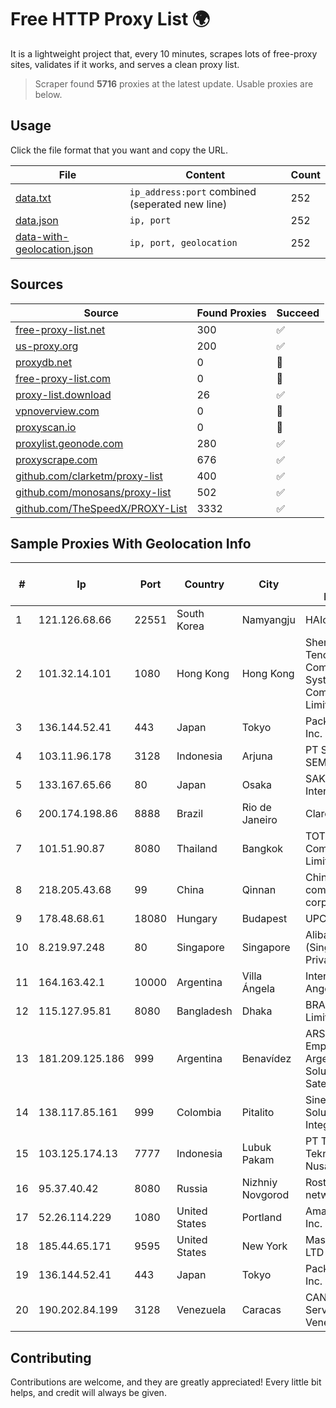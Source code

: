 
# Free HTTP Proxy List 🌍

It is a lightweight project that, every 10 minutes, scrapes lots of free-proxy sites, validates if it works, and serves a clean proxy list.


> Scraper found **5716** proxies at the latest update. Usable proxies are below.

## Usage

Click the file format that you want and copy the URL.


|File|Content|Count|
|----|-------|-----|
|[data.txt](https://raw.githubusercontent.com/themiralay/Proxy-List-World/master/data.txt)|`ip_address:port` combined (seperated new line)|252|
|[data.json](https://raw.githubusercontent.com/themiralay/Proxy-List-World/master/data.json)|`ip, port`|252|
|[data-with-geolocation.json](https://raw.githubusercontent.com/themiralay/Proxy-List-World/master/data-with-geolocation.json)|`ip, port, geolocation`|252|

## Sources

|Source|Found Proxies|Succeed|
|------|-------------|-------|
|[free-proxy-list.net](https://free-proxy-list.net)|300|✅|
|[us-proxy.org](https://www.us-proxy.org)|200|✅|
|[proxydb.net](http://proxydb.net)|0|🚫|
|[free-proxy-list.com](https://free-proxy-list.com/?page=&port=&type%5B%5D=http&type%5B%5D=https&up_time=0&search=Search)|0|🚫|
|[proxy-list.download](https://www.proxy-list.download/HTTP)|26|✅|
|[vpnoverview.com](https://vpnoverview.com/privacy/anonymous-browsing/free-proxy-servers)|0|🚫|
|[proxyscan.io](https://www.proxyscan.io)|0|🚫|
|[proxylist.geonode.com](https://proxylist.geonode.com/api/proxy-list?limit=300&page=1&sort_by=lastChecked&sort_type=desc&protocols=http,https)|280|✅|
|[proxyscrape.com](https://api.proxyscrape.com/v2/?request=displayproxies&protocol=http&timeout=10000&country=all&ssl=all&anonymity=all)|676|✅|
|[github.com/clarketm/proxy-list](https://raw.githubusercontent.com/clarketm/proxy-list/master/proxy-list-raw.txt)|400|✅|
|[github.com/monosans/proxy-list](https://raw.githubusercontent.com/monosans/proxy-list/main/proxies/http.txt)|502|✅|
|[github.com/TheSpeedX/PROXY-List](https://raw.githubusercontent.com/TheSpeedX/PROXY-List/master/http.txt)|3332|✅|


## Sample Proxies With Geolocation Info

|#|Ip|Port|Country|City|Internet Service Provider|
|-|--|----|-------|----|-------------------------|
|1|121.126.68.66|22551|South Korea|Namyangju|HAIonNet|
|2|101.32.14.101|1080|Hong Kong|Hong Kong|Shenzhen Tencent Computer Systems Company Limited|
|3|136.144.52.41|443|Japan|Tokyo|Packet Host, Inc.|
|4|103.11.96.178|3128|Indonesia|Arjuna|PT SKYLINE SEMESTA|
|5|133.167.65.66|80|Japan|Osaka|SAKURA Internet Inc.|
|6|200.174.198.86|8888|Brazil|Rio de Janeiro|Claro S.A|
|7|101.51.90.87|8080|Thailand|Bangkok|TOT Public Company Limited|
|8|218.205.43.68|99|China|Qinnan|China Mobile communications corporation|
|9|178.48.68.61|18080|Hungary|Budapest|UPC|
|10|8.219.97.248|80|Singapore|Singapore|Alibaba Cloud (Singapore) Private Limited|
|11|164.163.42.1|10000|Argentina|Villa Ángela|Interret Villa Angela SRL|
|12|115.127.95.81|8080|Bangladesh|Dhaka|BRACNet Limited|
|13|181.209.125.186|999|Argentina|Benavídez|ARSAT - Empresa Argentina de Soluciones Satelitales S.A|
|14|138.117.85.161|999|Colombia|Pitalito|Sinergy Soluciones Integrales|
|15|103.125.174.13|7777|Indonesia|Lubuk Pakam|PT Trinity Teknologi Nusantara|
|16|95.37.40.42|8080|Russia|Nizhniy Novgorod|Rostelecom networks|
|17|52.26.114.229|1080|United States|Portland|Amazon.com, Inc.|
|18|185.44.65.171|9595|United States|New York|Massivegrid LTD|
|19|136.144.52.41|443|Japan|Tokyo|Packet Host, Inc.|
|20|190.202.84.199|3128|Venezuela|Caracas|CANTV Servicios, Venezuela|



## Contributing

Contributions are welcome, and they are greatly appreciated! Every
little bit helps, and credit will always be given.

